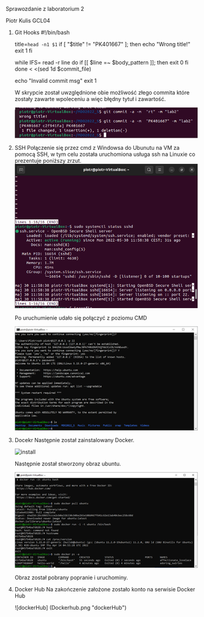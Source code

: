 Sprawozdanie z laboratorium 2

Piotr Kulis GCL04

1. Git Hooks
	#!/bin/bash

	title=`head -n1 $1`
	if [ "$title" != "PK401667" ]; then
    		echo "Wrong title!"
    		exit 1
	fi

	while IFS= read -r line
	do
  		if [[ $line =~ $body_pattern ]]; then
    			exit 0
  		fi
	done < <(sed 1d $commit_file)

	echo "Invalid commit msg"
	exit 1
	
	W skrypcie został uwzględnione obie możliwość złego commita które zostały
	zawarte wpoleceniu a więc błędny tytuł i zawartość.
	
	![hooks](hooks.png "hooks")
2. SSH
	Połączenie się przez cmd z Windowsa do Ubunutu na VM za pomocą SSH, w tym 
	celu została uruchomiona usługa ssh na Linuxie co prezentuje poniższy
	zrzut.
	![ssh](SSH.png "ssh")
	
	Po uruchumienie udało się połączyć z poziomu CMD
	
	![polaczenie](polaczenie_ssh.png "polaczenie")
	
3. Docekr
	Następnie został zainstalowany Docker.
	
	![install](docker_isntall.png "install")
	
	Następnie został stworzony obraz ubuntu.
	
	![ubuntu](docker_ubuntu.png "ubuntu")
	
	Obraz został pobrany popranie i uruchominy.
	
4. Docker Hub
	Na zakończenie założone zostało konto na serwisie Docker Hub
	
	![dockerHub] (Dockerhub.png "dockerHub")
	

